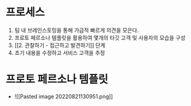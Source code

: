 

# 프로세스

1. 팀 내 브레인스토밍을 통해 가급적 빠르게 의견을 모은다. 
2. 프로토 페르소나 템플릿을 활용하여 몇개의 타깃 고객 및 사용자의 모습을 구성
3. [[2. 관찰하기 - 접근하고 발견하기]] 단계
4. 초기 내용을 수정하고 서비스 고객을 추정



# 프로토 페르소나 템플릿
-  ![[Pasted image 20220821130951.png]]